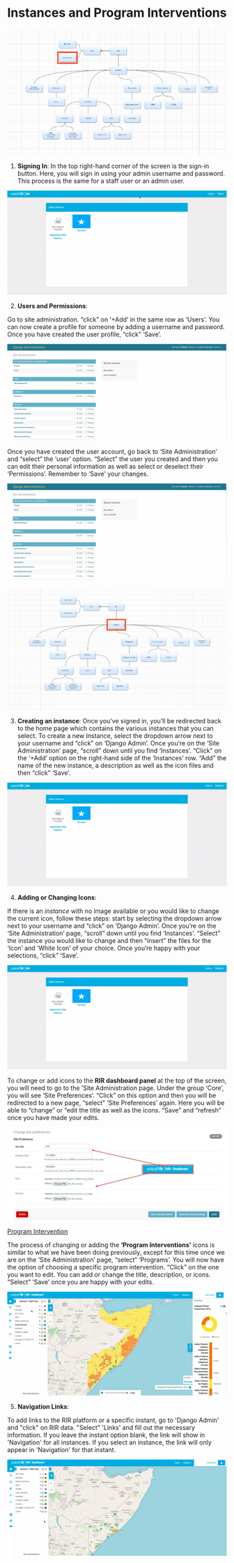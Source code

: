 # **Instances and Program Interventions**

![Admin User Chart](../img/admin-user-chart.png "Signing in")

1. **Signing In**:
In the top right-hand corner of the screen is the sign-in button. Here, you will sign in using your admin username and password. This process is the same for a staff user 
or an admin user. 
> 
![Signing in](../img/login.gif "Signing in")

2. **Users and Permissions**:
>
Go to site administration. “click” on ‘+Add’ in the same row as ‘Users’. You can now create a profile for someone by adding a username and password. Once you have created the user profile, “click” ‘Save’.
>
![New User](../img/new-user.gif "New User") 
 >
>
Once you have created the user account, go back to ‘Site Administration’ and “select” the ‘user’ option. “Select” the user you created and then you can edit their personal information as well as select or deselect their ‘Permissions’. Remember to ‘Save’ your changes. 
>
![Permissions](../img/permissions.gif "Permissions") 



![Creating a New Instance](../img/instance-chart.png "Creating a New Instance")
> 
> 
3.  **Creating an instance**: 
Once you’ve signed in, you’ll be redirected back to the home page which contains the various instances that you can select. To create a new Instance, select the
dropdown arrow next to your username and “click” on ‘Django Admin’. Once you’re on the ‘Site Administration’ page, “scroll” down until you find ‘Instances’. 
“Click” on the ‘+Add’ option on the right-hand side of the ‘Instances’ row. “Add” the name of the new instance, a description as well as the icon files 
and then “click” ‘Save’.
> 
![Creating a New Instance](../img/new-instance.gif "Creating a New Instance")

4. **Adding or Changing Icons**:

If there is an *instance* with no image available or you would like to change the current icon, follow these steps: start by selecting the dropdown arrow next to
your username and “click” on ‘Django Admin’. Once you’re on the ‘Site Administration’ page, “scroll” down until you find ‘Instances’. “Select” the instance 
you would like to change and then “insert” the files for the ‘Icon’ and ‘White Icon’ of your choice. Once you’re happy with your selections, “click” ‘Save’.
> 
![ Changing and Instance Icon](../img/instance-icon.gif "Changing and Instance Icon")
> 
> 
To change or add icons to the **RIR dashboard panel** at the top of the screen, you will need to go to the ’Site Administration page. Under the group ‘Core’,
you will see ‘Site Preferences’. “Click” on this option and then you will be redirected to a new page, “select” ‘Site Preferences’ again. Here you will be able
to “change” or “edit the title as well as the icons. “Save” and “refresh” once you have made your edits.
> 
![ Site Preference ](../img/site-preference.png "Site Preference")
>

[ Program Intervention](../img/program-instances-chart.png "Program Interventions")
> 
> 
The process of changing or adding the **‘Program Interventions’** icons is similar to what we have been doing previously, except for this time once we are on the 
‘Site Administration’ page, “select“ ‘Programs’.  You will now have the option of choosing a specific program intervention. “Click” on the one you want to edit.
You can add or change the title, description, or icons. “Select” ‘Save’ once you are happy with your edits.
> 
![ Program Intervention Icon](../img/program-intervention-icon.gif "Program Interventions Icon")
> 
> 
5.	**Navigation Links**:
>
To add links to the RIR platform or a specific instant, go to 'Django Admin' and "click" on RIR data. "Select" 'Links' and fill out the necessary information.
If you leave the instant option blank, the link will show in 'Navigation' for all instances. If you select an instance, the link will only appear in 'Navigation'
for that instant.
>
 ![links](../img/links.gif "Links") 
>
>

